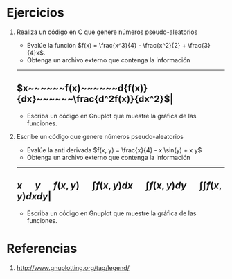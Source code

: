 # Ejercicios

1. Realiza un código en C que genere números pseudo-aleatorios 
	- Evalúe la función $`f(x) = \frac{x^3}{4} - \frac{x^2}{2} + \frac{3}{4}x`$.
	- Obtenga un archivo externo que contenga la información

	-------------------------------------------------
	$`x~~~~~~f(x)~~~~~~d{f(x)}{dx}~~~~~~\frac{d^2f(x)}{dx^2}`$|
	-------------------------------------------------

	- Escriba un código en Gnuplot que muestre la gráfica de las funciones.
2. Escribe un código que genere números pseudo-aleatorios
	- Evalúe la anti derivada $`f(x, y) = \frac{x}{4} - x \sin(y) + x y`$
	- Obtenga un archivo externo que contenga la información

	-------------------------------------------------------------------------
	$`x~~~~~~y~~~~~~f(x, y)~~~~~~\int f(x,y)dx~~~~~~\int f(x,y)dy~~~~~~\int\int f(x,y) dx dy`$|
	-------------------------------------------------------------------------

	- Escriba un código en Gnuplot que muestre la gráfica de las funciones.


# Referencias

1. http://www.gnuplotting.org/tag/legend/
